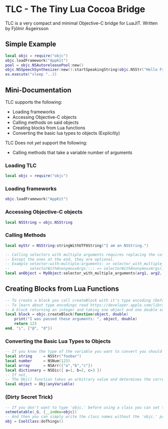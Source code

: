# TLC - The Tiny Lua Cocoa Bridge

TLC is a very compact and minimal Objective-C bridge for LuaJIT.
Written by Fjõlnir Ásgeirsson <fjolnir at asgeirsson dot is>

## Simple Example
```lua
local objc = require("objc")
objc.loadFramework("AppKit")
pool = objc.NSAutoreleasePool:new()
objc.NSSpeechSynthesizer:new():startSpeakingString(objc.NSStr("Hello From Lua!"))
os.execute("sleep "..2)
```

## Mini-Documentation

TLC supports the following:

 * Loading frameworks
 * Accessing Objective-C objects
 * Calling methods on said objects
 * Creating blocks from Lua functions
 * Converting the basic lua types to objects (Explicitly)

TLC Does not *yet* support the following:

 * Calling methods that take a variable number of arguments

### Loading TLC
```lua
local objc = require("objc")
```
### Loading frameworks
```lua
objc.loadFramework("AppKit")
```

### Accessing Objective-C objects
```lua
local NSString = objc.NSString
```

### Calling Methods
```lua
local myStr = NSString:stringWithUTF8String("I am an NSString.")

-- Calling selectors with multiple arguments requires replacing the colons with underscores
-- Except the ones at the end, they are optional.
-- Example selector:with:multiple:arguments: => selector_with_multiple_arguments()
--         selectorWithAnonymousArgs:::: => selectorWithAnonymousArgs()
local anObject = MyObject:selector_with_multiple_arguments(arg1, arg2, arg3, arg4)
```
## Creating Blocks from Lua Functions
```lua
-- To create a block you call createBlock with it's type encoding (Default being void return and no argument)
-- To learn about type encodings read https://developer.apple.com/library/mac/#documentation/Cocoa/Conceptual/ObjCRuntimeGuide/Articles/ocrtTypeEncodings.html
-- A block returning an integer and taking one object and one double as arguments
local block = objc.createBlock(function(object, double)
	print("I was passed these arguments: ", object, double)
	return 123
end, "i", {"@", "d"})
```

### Converting the Basic Lua Types to Objects
```lua
-- If you know the type of the variable you want to convert you should use these functions
local string     = NSStr("foobar")
local number     = NSNum(123)
local array      = NSArr({"a","b","c"})
local dictionary = NSDic({ a=1, b=2, c=3 })
-- If not,
-- The Obj() function takes an arbitrary value and determines the correct class to convert it to
local object = Obj(anyVariable)
```

### (Dirty Secret Trick)
```lua
-- If you don't want to type 'objc.' before using a class you can set the global namespace to use it as a fallback
setmetatable(_G, {__index=objc})
-- And then you can simply write the class names without the 'objc.' prefix
obj = CoolClass:doThings()
```
